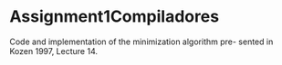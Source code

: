 # Assignment1Compiladores
Code and implementation of the minimization algorithm pre- sented in Kozen 1997, Lecture 14.
